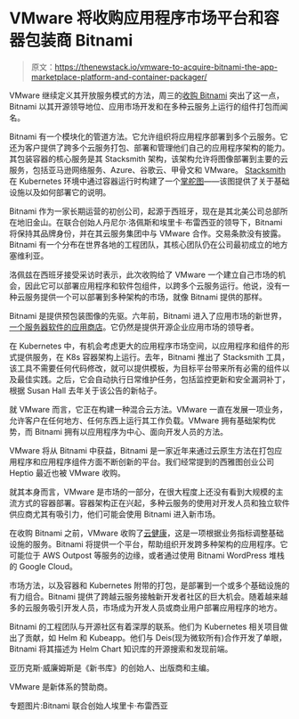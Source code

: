 # VMware 将收购应用程序市场平台和容器包装商 Bitnami

> 原文：<https://thenewstack.io/vmware-to-acquire-bitnami-the-app-marketplace-platform-and-container-packager/>

VMware 继续定义其开放服务模式的方法，周三的[收购 Bitnami](https://cloud.vmware.com/community/2019/05/15/vmware-to-acquire-bitnami/) 突出了这一点，Bitnami 以其开源领导地位、应用市场开发和在多种云服务上运行的组件打包而闻名。

Bitnami 有一个模块化的管道方法。它允许组织将应用程序部署到多个云服务。它还为客户提供了跨多个云服务打包、部署和管理他们自己的应用程序架构的能力。其包装容器的核心服务是其 Stacksmith 架构，该架构允许将图像部署到主要的云服务，包括亚马逊网络服务、Azure、谷歌云、甲骨文和 VMware。 [Stacksmith](https://thenewstack.io/bitnamis-stacksmith-aims-make-moving-legacy-apps-cloud-effortless/) 在 Kubernetes 环境中通过容器运行时构建了一个[掌舵图](https://docs.helm.sh/developing_charts/)——该图提供了关于基础设施以及如何部署它的说明。

Bitnami 作为一家长期运营的初创公司，起源于西班牙，现在是其北美公司总部所在地旧金山。在联合创始人丹尼尔·洛佩斯和埃里卡·布雷西亚的领导下，Bitnami 将保持其品牌身份，并在其云服务集团中与 VMware 合作。交易条款没有披露。Bitnami 有一个分布在世界各地的工程团队，其核心团队仍在公司最初成立的地方塞维利亚。

洛佩兹在西班牙接受采访时表示，此次收购给了 VMware 一个建立自己市场的机会，因此它可以部署应用程序和软件包组件，以跨多个云服务运行。他说，没有一种云服务提供一个可以部署到多种架构的市场，就像 Bitnami 提供的那样。

Bitnami 是提供预包装图像的先驱。六年前，Bitnami 进入了应用市场的新世界，[一个服务器软件的应用商店](https://techcrunch.com/2013/03/25/y-combinator-company-bitnami-makes-deeper-move-on-booming-app-store-market/)。它仍然是提供开源企业应用市场的领导者。

在 Kubernetes 中，有机会考虑更大的应用程序市场空间，以应用程序和组件的形式提供服务，在 K8s 容器架构上运行。去年，Bitnami 推出了 Stacksmith 工具，该工具不需要任何代码修改，就可以提供模板，为目标平台带来所有必需的组件以及最佳实践。之后，它会自动执行日常维护任务，包括监控更新和安全漏洞补丁，根据 Susan Hall 去年关于该公告的新帖子。

就 VMware 而言，它正在构建一种混合云方法。VMware 一直在发展一项业务，允许客户在任何地方、任何东西上运行其工作负载。VMware 拥有基础架构优势，而 Bitnami 拥有以应用程序为中心、面向开发人员的方法。

VMware 将从 Bitnami 中获益，Bitnami 是一家近年来通过云原生方法在打包应用程序和应用程序组件方面不断创新的平台。我们经常提到的西雅图创业公司 Heptio 最近也被 VMware 收购。

就其本身而言，VMware 是市场的一部分，在很大程度上还没有看到大规模的主流方式的容器部署。容器架构正在兴起，多种云服务的使用对开发人员和独立软件供应商尤其有吸引力，他们可能会使用 Bitnami 进入新市场。

在收购 Bitnami 之前，VMware 收购了[云健康](https://www.cloudhealthtech.com/partners/cloud-and-infrastructure-platforms/vmware)，这是一项根据业务指标调整基础设施的服务。Bitnami 将提供一个平台，帮助组织开发跨多种架构的应用程序。它可能位于 AWS Outpost 等服务的边缘，或者通过使用 Bitnami WordPress 堆栈的 Google Cloud。

市场方法，以及容器和 Kubernetes 附带的打包，是部署到一个或多个基础设施的有力组合。Bitnami 提供了跨越云服务接触新开发者社区的巨大机会。随着越来越多的云服务吸引开发人员，市场成为开发人员或商业用户部署应用程序的地方。

Bitnami 的工程团队与开源社区有着深厚的联系。他们为 Kubernetes 相关项目做出了贡献，如 Helm 和 Kubeapp。他们与 Deis(现为微软所有)合作开发了单眼，Bitnami 将其描述为 Helm Chart 知识库的开源搜索和发现前端。

亚历克斯·威廉姆斯是《新书库》的创始人、出版商和主编。

VMware 是新体系的赞助商。

专题图片:Bitnami 联合创始人埃里卡·布雷西亚

<svg xmlns:xlink="http://www.w3.org/1999/xlink" viewBox="0 0 68 31" version="1.1"><title>Group</title> <desc>Created with Sketch.</desc></svg>